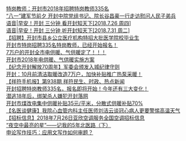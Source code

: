   
[特岗教师：开封市2018年招聘特岗教师335名](http://www.dianyue.me/archives/826/fsheb1o5mha51d9c/)  
[“八一”建军节前夕 开封中院党组书记、院长谷昌豪一行走访慰问人民子弟兵](http://www.dianyue.me/archives/280/ipypkfk4sigd0py0/)  
[语音|早安！开封     三分钟 看开封知天下[2018.7.26 周四]](http://www.dianyue.me/archives/482/iub7t35hzmsg4v8b/)  
[语音|早安！开封 三分钟 听开封知天下[2018.7.31 周二]](http://www.dianyue.me/archives/504/jksqbo00r1fsvn8b/)  
[【招聘】开封市县乡公立医疗机构特招大批医学院校毕业生](http://www.dianyue.me/archives/392/rhjossh02pxi3lf6/)  
[开封市特岗招聘335名特岗教师，已经开始报名！](http://www.dianyue.me/archives/098/uiwim8hselssjcih/)  
[7万户的开封全市电供暖、气供暖定了！！！](http://www.dianyue.me/archives/713/mqcauku4at9nu21z/)  
[开封市2018年电供暖、气供暖实施方案](http://www.dianyue.me/archives/284/36l03lfdb9jp0szf/)  
[【纪念开封解放70周年】军委会颁发入城纪律守则](http://www.dianyue.me/archives/145/abld8b8vysrj1h26/)  
[开封：10月前清洁取暖改造7万户，加快补贴推广热泵采暖！](http://www.dianyue.me/archives/172/6vvcbvcn3r1uitxx/)  
[【祥符手机报】第938期 祥符民生、时政、热点新闻](http://www.dianyue.me/archives/678/zjlq8hskvfw0t3yc/)  
[开封招聘特岗教师335名，报名即将开始！今年还有三大变化！](http://www.dianyue.me/archives/583/rgai2tgwd4p9decb/)  
[潜逃18年后，绑架杀人嫌犯开封落网](http://www.dianyue.me/archives/373/7vkz8op8a1mfpkrr/)  
[开封市煤改电集中供暖补贴35元/平米，分散式供暖补贴70%](http://www.dianyue.me/archives/941/ndrcyy6o74itoad6/)  
[【名医谈健康】我院心血管内科主任医师刘洁云谈冠心病人更要警惕高温天气](http://www.dianyue.me/archives/997/blsefgytdf3gvm61/)  
[【招标信息】2018年7月26日亚欣空调服务全国空调招标信息](http://www.dianyue.me/archives/370/juzjmue1t01q4j94/)  
[“夜空中最亮的星”——记我的5年北医路（下）](http://www.dianyue.me/archives/977/zpe60y7d784dfdzf/)  
[申论写作技巧：应用文写作如何审题？](http://www.dianyue.me/archives/235/qvt46jv9pbm6usqp/)